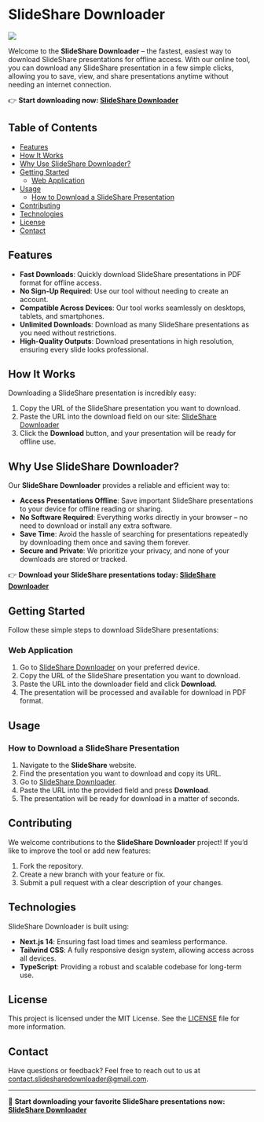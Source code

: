 # SlideShare Downloader

<img align:center src=https://slideshare-downloader.com/opengraph-image.png>

Welcome to the **SlideShare Downloader** – the fastest, easiest way to download SlideShare presentations for offline access. With our online tool, you can download any SlideShare presentation in a few simple clicks, allowing you to save, view, and share presentations anytime without needing an internet connection.

👉 **Start downloading now: [SlideShare Downloader](https://slideshare-downloader.com)**

## Table of Contents

- [Features](#features)
- [How It Works](#how-it-works)
- [Why Use SlideShare Downloader?](#why-use-slideshare-downloader)
- [Getting Started](#getting-started)
  - [Web Application](#web-application)
- [Usage](#usage)
  - [How to Download a SlideShare Presentation](#how-to-download-a-slideshare-presentation)
- [Contributing](#contributing)
- [Technologies](#technologies)
- [License](#license)
- [Contact](#contact)

## Features

- **Fast Downloads**: Quickly download SlideShare presentations in PDF format for offline access.
- **No Sign-Up Required**: Use our tool without needing to create an account.
- **Compatible Across Devices**: Our tool works seamlessly on desktops, tablets, and smartphones.
- **Unlimited Downloads**: Download as many SlideShare presentations as you need without restrictions.
- **High-Quality Outputs**: Download presentations in high resolution, ensuring every slide looks professional.

## How It Works

Downloading a SlideShare presentation is incredibly easy:
1. Copy the URL of the SlideShare presentation you want to download.
2. Paste the URL into the download field on our site: [SlideShare Downloader](https://slideshare-downloader.com)
3. Click the **Download** button, and your presentation will be ready for offline use.

## Why Use SlideShare Downloader?

Our **SlideShare Downloader** provides a reliable and efficient way to:
- **Access Presentations Offline**: Save important SlideShare presentations to your device for offline reading or sharing.
- **No Software Required**: Everything works directly in your browser – no need to download or install any extra software.
- **Save Time**: Avoid the hassle of searching for presentations repeatedly by downloading them once and saving them forever.
- **Secure and Private**: We prioritize your privacy, and none of your downloads are stored or tracked.

👉 **Download your SlideShare presentations today: [SlideShare Downloader](https://slideshare-downloader.com)**

## Getting Started

Follow these simple steps to download SlideShare presentations:

### Web Application

1. Go to [SlideShare Downloader](https://slideshare-downloader.com) on your preferred device.
2. Copy the URL of the SlideShare presentation you want to download.
3. Paste the URL into the downloader field and click **Download**.
4. The presentation will be processed and available for download in PDF format.

## Usage

### How to Download a SlideShare Presentation

1. Navigate to the **SlideShare** website.
2. Find the presentation you want to download and copy its URL.
3. Go to [SlideShare Downloader](https://slideshare-downloader.com).
4. Paste the URL into the provided field and press **Download**.
5. The presentation will be ready for download in a matter of seconds.

## Contributing

We welcome contributions to the **SlideShare Downloader** project! If you’d like to improve the tool or add new features:
1. Fork the repository.
2. Create a new branch with your feature or fix.
3. Submit a pull request with a clear description of your changes.

## Technologies

SlideShare Downloader is built using:
- **Next.js 14**: Ensuring fast load times and seamless performance.
- **Tailwind CSS**: A fully responsive design system, allowing access across all devices.
- **TypeScript**: Providing a robust and scalable codebase for long-term use.

## License

This project is licensed under the MIT License. See the [LICENSE](LICENSE) file for more information.

## Contact

Have questions or feedback? Feel free to reach out to us at [contact.slidesharedownloader@gmail.com](mailto:contact.slidesharedownloader@gmail.com).

---

🚀 **Start downloading your favorite SlideShare presentations now: [SlideShare Downloader](https://slideshare-downloader.com)**


